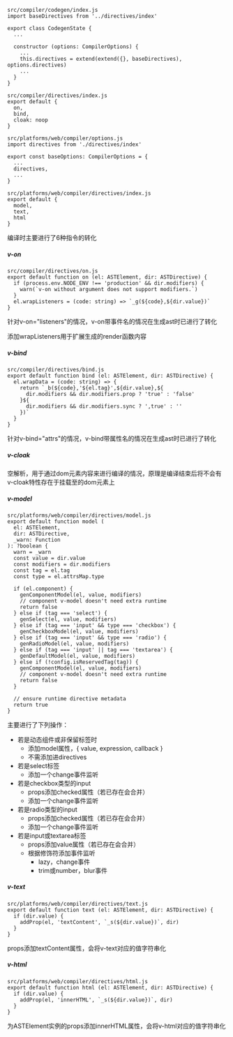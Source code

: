 ```
src/compiler/codegen/index.js
import baseDirectives from '../directives/index'

export class CodegenState {
  ...

  constructor (options: CompilerOptions) {
    ...
    this.directives = extend(extend({}, baseDirectives), options.directives)
    ...
  }
}

src/compiler/directives/index.js
export default {
  on,
  bind,
  cloak: noop
}

src/platforms/web/compiler/options.js
import directives from './directives/index'

export const baseOptions: CompilerOptions = {
  ...
  directives,
  ...
}

src/platforms/web/compiler/directives/index.js
export default {
  model,
  text,
  html
}
```

编译时主要进行了6种指令的转化

##### v-on

```
src/compiler/directives/on.js
export default function on (el: ASTElement, dir: ASTDirective) {
  if (process.env.NODE_ENV !== 'production' && dir.modifiers) {
    warn(`v-on without argument does not support modifiers.`)
  }
  el.wrapListeners = (code: string) => `_g(${code},${dir.value})`
}
```

针对v-on="listeners"的情况，v-on带事件名的情况在生成ast时已进行了转化

添加wrapListeners用于扩展生成的render函数内容

##### v-bind

```
src/compiler/directives/bind.js
export default function bind (el: ASTElement, dir: ASTDirective) {
  el.wrapData = (code: string) => {
    return `_b(${code},'${el.tag}',${dir.value},${
      dir.modifiers && dir.modifiers.prop ? 'true' : 'false'
    }${
      dir.modifiers && dir.modifiers.sync ? ',true' : ''
    })`
  }
}
```

针对v-bind="attrs"的情况，v-bind带属性名的情况在生成ast时已进行了转化

##### v-cloak

空解析，用于通过dom元素内容来进行编译的情况，原理是编译结束后将不会有v-cloak特性存在于挂载至的dom元素上

##### v-model

```
src/platforms/web/compiler/directives/model.js
export default function model (
  el: ASTElement,
  dir: ASTDirective,
  _warn: Function
): ?boolean {
  warn = _warn
  const value = dir.value
  const modifiers = dir.modifiers
  const tag = el.tag
  const type = el.attrsMap.type

  if (el.component) {
    genComponentModel(el, value, modifiers)
    // component v-model doesn't need extra runtime
    return false
  } else if (tag === 'select') {
    genSelect(el, value, modifiers)
  } else if (tag === 'input' && type === 'checkbox') {
    genCheckboxModel(el, value, modifiers)
  } else if (tag === 'input' && type === 'radio') {
    genRadioModel(el, value, modifiers)
  } else if (tag === 'input' || tag === 'textarea') {
    genDefaultModel(el, value, modifiers)
  } else if (!config.isReservedTag(tag)) {
    genComponentModel(el, value, modifiers)
    // component v-model doesn't need extra runtime
    return false
  }

  // ensure runtime directive metadata
  return true
}
```

主要进行了下列操作：

- 若是动态组件或非保留标签时
  - 添加model属性，{ value, expression, callback }
  - 不需添加进directives
- 若是select标签
  - 添加一个change事件监听
- 若是checkbox类型的input
  - props添加checked属性（若已存在会合并）
  - 添加一个change事件监听
- 若是radio类型的input
  - props添加checked属性（若已存在会合并）
  - 添加一个change事件监听
- 若是input或textarea标签
  - props添加value属性（若已存在会合并）
  - 根据修饰符添加事件监听
    - lazy，change事件
    - trim或number，blur事件

##### v-text

```
src/platforms/web/compiler/directives/text.js
export default function text (el: ASTElement, dir: ASTDirective) {
  if (dir.value) {
    addProp(el, 'textContent', `_s(${dir.value})`, dir)
  }
}
```

props添加textContent属性，会将v-text对应的值字符串化

##### v-html

```
src/platforms/web/compiler/directives/html.js
export default function html (el: ASTElement, dir: ASTDirective) {
  if (dir.value) {
    addProp(el, 'innerHTML', `_s(${dir.value})`, dir)
  }
}
```

为ASTElement实例的props添加innerHTML属性，会将v-html对应的值字符串化
